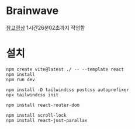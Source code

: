 # Brainwave

[참고영상](https://www.youtube.com/watch?v=B91wc5dCEBA&ab_channel=JavaScriptMastery)
1시간26분02초까지 작업함

# 설치

```
npm create vite@latest ./ -- --template react
npm install
npm run dev

npm install -D tailwindcss postcss autoprefixer
npx tailwindcss init

npm install react-router-dom

npm install scroll-lock
npm install react-just-parallax
```
